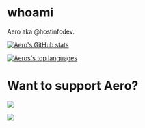 # whoami

Aero aka @hostinfodev.

[![Aero's GitHub stats](https://github-readme-stats.vercel.app/api?username=A3r0Labs&count_private=true&show_icons=true&theme=tokyonight)](https://github.com/anuraghazra/github-readme-stats)

[![Aeros's top languages](https://github-readme-stats.vercel.app/api/top-langs/?username=A3r0Labs&theme=tokyonight&langs_count=10&layout=compact)](https://github.com/anuraghazra/github-readme-stats)

# Want to support Aero?

![](https://camo.githubusercontent.com/cd07f1a5d90e454e7bbf69d22ebe4cdbd3a0b3dcf56ba0b6c2495a8e99c776be/68747470733a2f2f6b6f2d66692e636f6d2f696d672f676974687562627574746f6e5f736d2e737667)

![](https://img.shields.io/badge/Cash%20App-$aerolabs-green)

